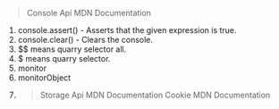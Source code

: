 > Console Api MDN Documentation

1. console.assert() - Asserts that the given expression is true.
2. console.clear() - Clears the console.
3. $$ means quarry selector all.
4. $ means quarry selector.
5. monitor
6. monitorObject
7. > Storage Api MDN Documentation
   > Cookie MDN Documentation
